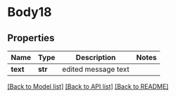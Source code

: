 # Body18

## Properties
Name | Type | Description | Notes
------------ | ------------- | ------------- | -------------
**text** | **str** | edited message text | 

[[Back to Model list]](../README.md#documentation-for-models) [[Back to API list]](../README.md#documentation-for-api-endpoints) [[Back to README]](../README.md)



